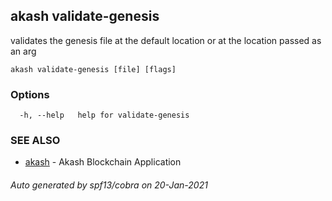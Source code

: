 ## akash validate-genesis

validates the genesis file at the default location or at the location passed as an arg

```
akash validate-genesis [file] [flags]
```

### Options

```
  -h, --help   help for validate-genesis
```

### SEE ALSO

* [akash](akash.md)	 - Akash Blockchain Application

###### Auto generated by spf13/cobra on 20-Jan-2021
